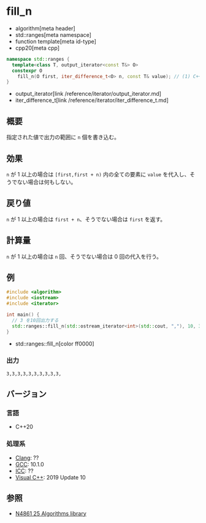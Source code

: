 # fill_n
* algorithm[meta header]
* std::ranges[meta namespace]
* function template[meta id-type]
* cpp20[meta cpp]

```cpp
namespace std::ranges {
  template<class T, output_iterator<const T&> O>
  constexpr O
    fill_n(O first, iter_difference_t<O> n, const T& value); // (1) C++20
}
```
* output_iterator[link /reference/iterator/output_iterator.md]
* iter_difference_t[link /reference/iterator/iter_difference_t.md]

## 概要
指定された値で出力の範囲に `n` 個を書き込む。


## 効果
`n` が 1 以上の場合は `[first,first + n)` 内の全ての要素に `value` を代入し、そうでない場合は何もしない。


## 戻り値
`n` が 1 以上の場合は `first + n`、そうでない場合は `first` を返す。


## 計算量
`n` が 1 以上の場合は `n` 回、そうでない場合は 0 回の代入を行う。


## 例
```cpp example
#include <algorithm>
#include <iostream>
#include <iterator>

int main() {
  // 3 を10回出力する
  std::ranges::fill_n(std::ostream_iterator<int>(std::cout, ","), 10, 3);
}
```
* std::ranges::fill_n[color ff0000]

### 出力
```
3,3,3,3,3,3,3,3,3,3,
```


## バージョン
### 言語
- C++20

### 処理系
- [Clang](/implementation.md#clang): ??
- [GCC](/implementation.md#gcc): 10.1.0
- [ICC](/implementation.md#icc): ??
- [Visual C++](/implementation.md#visual_cpp): 2019 Update 10

## 参照
- [N4861 25 Algorithms library](https://timsong-cpp.github.io/cppwp/n4861/algorithms)

